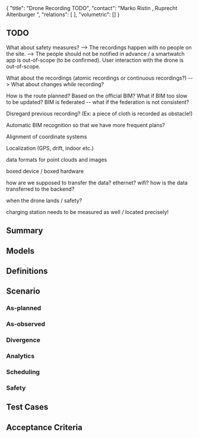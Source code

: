 <rasaeco-meta>
{
    "title": "Drone Recording TODO",
    "contact": "Marko Ristin <rist@zhaw.ch>, Ruprecht Altenburger <altb@zhaw.ch>",
    "relations": [
    ],
    "volumetric": []
}
</rasaeco-meta>

## TODO
What about safety measures?
--> The recordings happen with no people on the site.
--> The people should not be notified in advance / a smartwatch app is out-of-scope 
(to be confirmed). User interaction with the drone is out-of-scope.

What about the recordings (atomic recordings or continuous recordings?)
--> What about changes *while* recording?

How is the route planned? 
Based on the official BIM? 
What if BIM too slow to be updated?
BIM is federated -- what if the federation is not consistent?

Disregard previous recording? (Ex: a piece of cloth is recorded as obstacle!) 

Automatic BIM recognition so that we have more frequent plans?

Alignment of coordinate systems

Localization (GPS, drift, indoor etc.)

data formats for point clouds and images

boxed device / boxed hardware

how are we supposed to transfer the data? ethernet? wifi? 
how is the data transferred to the backend?

when the drone lands / safety?

charging station needs to be measured as well / located precisely!

## Summary

## Models


## Definitions


## Scenario

### As-planned


### As-observed


### Divergence


### Analytics


### Scheduling


### Safety


## Test Cases


## Acceptance Criteria


